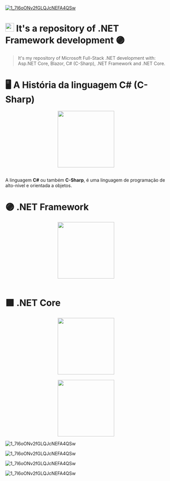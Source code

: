 <a href="https://github.com/IsaacAlves7/dot-net-programming/">

![1_7I6oONv2fGLQJcNEFA4QSw](https://user-images.githubusercontent.com/61624336/114978169-3ef11200-9e5f-11eb-8621-63964ccd0af6.png)
  
</a>

# <a href="#"><img src="https://upload.wikimedia.org/wikipedia/commons/a/a3/.NET_Logo.svg" width="27"></a> It's a repository of .NET Framework development 🟣

<blockquote>It's my repository of Microsoft Full-Stack .NET development with: Asp.NET Core, Blazor, C# (C-Sharp), .NET Framework and .NET Core.</blockquote>

# 🖥️ A História da linguagem C# (C-Sharp)
<div align="center"><img src="https://arnaldoaf.github.io/img/csharp.svg" height="177"></div><br \>

A linguagem **C#** ou também **C-Sharp**, é uma linguagem de programação de alto-nível e orientada a objetos.

# 🟣 .NET Framework
<div align="center"><img src="https://upload.wikimedia.org/wikipedia/commons/a/a3/.NET_Logo.svg" height="177"></div><br \>

# 🟪 .NET Core
<div align="center"><img src="https://upload.wikimedia.org/wikipedia/commons/e/ee/.NET_Core_Logo.svg" height="177"></div><br \>

<div align="center"><img src="https://storage.googleapis.com/hcode.com.br/courses/65/logo_svg5fd776bc276da.svg" height="177"></div>

![1_7I6oONv2fGLQJcNEFA4QSw](https://res.cloudinary.com/dz5ppacuo/image/upload/v1466341001/csharp-min_buiizq.png)


![1_7I6oONv2fGLQJcNEFA4QSw](http://computerjee.com/wp-content/uploads/2020/05/C.jpg)

![1_7I6oONv2fGLQJcNEFA4QSw](https://files.virgool.io/upload/users/7917/posts/oalpb7gk4u0n/famfza2kmonx.png)

![1_7I6oONv2fGLQJcNEFA4QSw](https://peakup.org/wp-content/uploads/2018/12/1.jpg)

